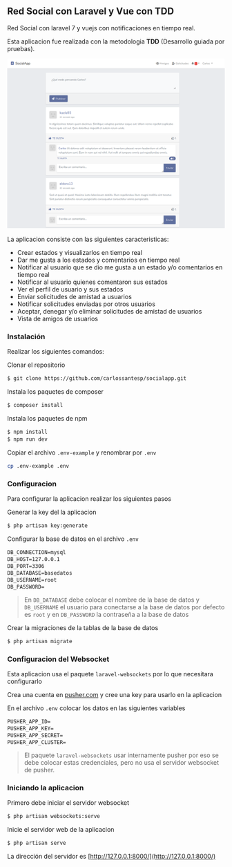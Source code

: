 ## Red Social con Laravel y Vue con TDD
Red Social con laravel 7 y vuejs con notificaciones en tiempo real.

Esta aplicacion fue realizada con la metodologia **TDD** (Desarrollo guiada por pruebas).

![Aplicacion](./screen/red_social.png)

La aplicacion consiste con las siguientes caracteristicas:

* Crear estados y visualizarlos en tiempo real
* Dar me gusta a los estados y comentarios en tiempo real
* Notificar al usuario que se dio me gusta a un estado y/o comentarios en tiempo real
* Notificar al usuario quienes comentaron sus estados
* Ver el perfil de usuario y sus estados
* Enviar solicitudes de amistad a usuarios
* Notificar solicitudes enviadas por otros usuarios
* Aceptar, denegar y/o eliminar solicitudes de amistad de usuarios
* Vista de amigos de usuarios

### Instalación
Realizar los siguientes comandos:

Clonar el repositorio

```bash
$ git clone https://github.com/carlossantesp/socialapp.git
```

Instala los paquetes de composer

```bash
$ composer install
```

Instala los paquetes de npm

```bash
$ npm install
$ npm run dev
```

Copiar el archivo `.env-example` y renombrar por `.env`

```bash
cp .env-example .env
```

### Configuracion

Para configurar la aplicacion realizar los siguientes pasos

Generar la key del la aplicacion

```bash
$ php artisan key:generate
```

Configurar la base de datos en el archivo `.env`

```text
DB_CONNECTION=mysql
DB_HOST=127.0.0.1
DB_PORT=3306
DB_DATABASE=basedatos
DB_USERNAME=root
DB_PASSWORD=
```

> En `DB_DATABASE` debe colocar el nombre de la base de datos y `DB_USERNAME` el usuario para conectarse a la base de datos por defecto es `root` y en `DB_PASSWORD` la contraseña a la base de datos

Crear la migraciones de la tablas de la base de datos

```bash
$ php artisan migrate
```

### Configuracion del Websocket
Esta aplicacion usa el paquete `laravel-websockets` por lo que necesitara configurarlo

Crea una cuenta en [pusher.com](https://pusher.com) y cree una key para usarlo en la aplicacion

En el archivo `.env` colocar los datos en las siguientes variables

```text
PUSHER_APP_ID=
PUSHER_APP_KEY=
PUSHER_APP_SECRET=
PUSHER_APP_CLUSTER=
```
> El paquete `laravel-websockets` usar internamente pusher por eso se debe colocar estas credenciales, pero no usa el servidor websocket de pusher.

### Iniciando la aplicacion

Primero debe iniciar el servidor websocket

```bash
$ php artisan websockets:serve
```

Inicie el servidor web de la aplicacion

```bash
$ php artisan serve
```
La dirección del servidor es [http://127.0.0.1:8000/](http://127.0.0.1:8000/)
